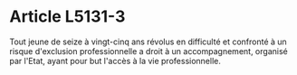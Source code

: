 # Article L5131-3

Tout jeune de seize à vingt-cinq ans révolus en difficulté et confronté à un risque d'exclusion professionnelle a droit à un accompagnement, organisé par l'Etat, ayant pour but l'accès à la vie professionnelle.